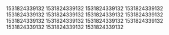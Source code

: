 1531824339132
1531824339132
1531824339132
1531824339132
1531824339132
1531824339132
1531824339132
1531824339132
1531824339132
1531824339132
1531824339132
1531824339132
1531824339132
1531824339132
1531824339132